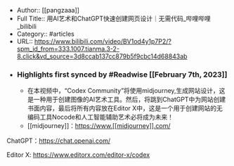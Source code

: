 - Author:: [[pangzaaa]]
- Full Title:: 用AI艺术和ChatGPT快速创建网页设计｜无需代码_哔哩哔哩_bilibili
- Category:: #articles
- URL:: https://www.bilibili.com/video/BV1od4y1p7P2/?spm_id_from=333.1007.tianma.3-2-8.click&vd_source=3d8ccab137cc879b5f9cbc14d68843ab
- ### Highlights first synced by #Readwise [[February 7th, 2023]]
    - 在本视频中，“Codex Community”将使用midjourney,生成网站设计，这是一种用于创建图像的AI艺术工具。然后，将跳到ChatGPT中为网站创建书面内容，最后将所有内容放在Editor X中，这是一个用于创建网站的无编码工具Nocode和人工智能辅助艺术必将成为未来！
    - [[midjourney]]：<https://www.[[midjourney]].com/>

ChatGPT：<https://chat.openai.com/>

Editor X: <https://www.editorx.com/editor-x/codex>
